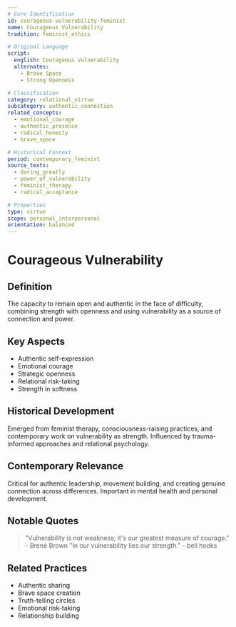 ```yaml
---
# Core Identification
id: courageous-vulnerability-feminist
name: Courageous Vulnerability
tradition: feminist_ethics

# Original Language
script:
  english: Courageous Vulnerability
  alternates:
    - Brave Space
    - Strong Openness

# Classification
category: relational_virtue
subcategory: authentic_connection
related_concepts:
  - emotional_courage
  - authentic_presence
  - radical_honesty
  - brave_space

# Historical Context
period: contemporary_feminist
source_texts:
  - daring_greatly
  - power_of_vulnerability
  - feminist_therapy
  - radical_acceptance

# Properties
type: virtue
scope: personal_interpersonal
orientation: balanced
---
```


# Courageous Vulnerability

## Definition
The capacity to remain open and authentic in the face of difficulty, combining strength with openness and using vulnerability as a source of connection and power.

## Key Aspects
- Authentic self-expression
- Emotional courage
- Strategic openness
- Relational risk-taking
- Strength in softness

## Historical Development
Emerged from feminist therapy, consciousness-raising practices, and contemporary work on vulnerability as strength. Influenced by trauma-informed approaches and relational psychology.

## Contemporary Relevance
Critical for authentic leadership, movement building, and creating genuine connection across differences. Important in mental health and personal development.

## Notable Quotes
> "Vulnerability is not weakness; it's our greatest measure of courage." - Brené Brown
> "In our vulnerability lies our strength." - bell hooks

## Related Practices
- Authentic sharing
- Brave space creation
- Truth-telling circles
- Emotional risk-taking
- Relationship building